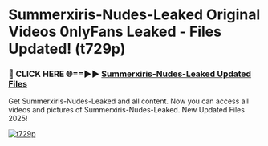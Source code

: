 # Summerxiris-Nudes-Leaked Original Videos 0nlyFans Leaked - Files Updated! (t729p)

<h3>🔴 CLICK HERE 🌐==►► <a href="https://tinyurl.com/4mcuefdz" rel="nofollow">Summerxiris-Nudes-Leaked Updated Files</a></h3>

Get Summerxiris-Nudes-Leaked and all content. Now you can access all videos and pictures of Summerxiris-Nudes-Leaked. New Updated Files 2025!

[![t729p](https://i.imgur.com/StAQSOY.gif)](https://tinyurl.com/4mcuefdz)
